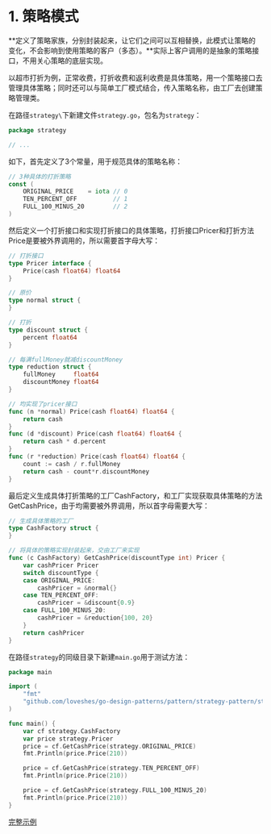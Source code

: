 # 1. 策略模式

**定义了策略家族，分别封装起来，让它们之间可以互相替换，此模式让策略的变化，不会影响到使用策略的客户（多态）。**实际上客户调用的是抽象的策略接口，不用关心策略的底层实现。

以超市打折为例，正常收费，打折收费和返利收费是具体策略，用一个策略接口去管理具体策略；同时还可以与简单工厂模式结合，传入策略名称，由工厂去创建策略管理类。

在路径`strategy\`下新建文件`strategy.go`，包名为`strategy`：

```go
package strategy

// ...
```

如下，首先定义了3个常量，用于规范具体的策略名称：

```go
// 3种具体的打折策略
const (
	ORIGINAL_PRICE    = iota // 0
	TEN_PERCENT_OFF          // 1
	FULL_100_MINUS_20        // 2
)
```

然后定义一个打折接口和实现打折接口的具体策略，打折接口Pricer和打折方法Price是要被外界调用的，所以需要首字母大写：

```go
// 打折接口
type Pricer interface {
	Price(cash float64) float64
}

// 原价
type normal struct {
}

// 打折
type discount struct {
	percent float64
}

// 每满fullMoney就减discountMoney
type reduction struct {
	fullMoney     float64
	discountMoney float64
}

// 均实现了pricer接口
func (n *normal) Price(cash float64) float64 {
	return cash
}
func (d *discount) Price(cash float64) float64 {
	return cash * d.percent
}
func (r *reduction) Price(cash float64) float64 {
	count := cash / r.fullMoney
	return cash - count*r.discountMoney
}
```

最后定义生成具体打折策略的工厂CashFactory，和工厂实现获取具体策略的方法GetCashPrice，由于均需要被外界调用，所以首字母需要大写：

```go
// 生成具体策略的工厂
type CashFactory struct {
}

// 将具体的策略实现封装起来，交由工厂来实现
func (c CashFactory) GetCashPrice(discountType int) Pricer {
	var cashPricer Pricer
	switch discountType {
	case ORIGINAL_PRICE:
		cashPricer = &normal{}
	case TEN_PERCENT_OFF:
		cashPricer = &discount{0.9}
	case FULL_100_MINUS_20:
		cashPricer = &reduction{100, 20}
	}
	return cashPricer
}

```

在路径`strategy`的同级目录下新建`main.go`用于测试方法：

```go
package main

import (
	"fmt"
	"github.com/loveshes/go-design-patterns/pattern/strategy-pattern/strategy"
)

func main() {
	var cf strategy.CashFactory
	var price strategy.Pricer
	price = cf.GetCashPrice(strategy.ORIGINAL_PRICE)
	fmt.Println(price.Price(210))

	price = cf.GetCashPrice(strategy.TEN_PERCENT_OFF)
	fmt.Println(price.Price(210))

	price = cf.GetCashPrice(strategy.FULL_100_MINUS_20)
	fmt.Println(price.Price(210))
}
```

[完整示例](strategy/strategy.go)

